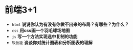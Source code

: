 # 前端3+1
- `html` **说说你认为有没有你做不出来的布局？有哪些？为什么？**
- `css` **用css画一个羽毛球场地图**
- `js` **写一个方法实现选中复制的功能**
- `软技能` **谈谈你对统计图表和分析图表的理解**

